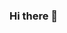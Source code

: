 ### Hi there 👋

<!--
**SunjidaAkter/SunjidaAkter** is a ✨ _special_ ✨ repository because its `README.md` (this file) appears on your GitHub profile.

Here are some ideas to get you started:

- 🔭 I’m currently working on an Ecommerce Project
- 🌱 I’m currently learning Data Structure & Algorithm
- 👯 I’m looking to collaborate with other Developers
- 🤔 I’m looking for help with Problem Solving
- 💬 Ask me about Web Development
- 📫 How to reach me: **sanjidabintesayid7@gmail.com**
- ⚡ Fun fact: I love to sleep in my computer desk
-->
